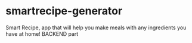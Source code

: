 # smartrecipe-generator
Smart Recipe, app that will help you make meals with any ingredients you have at home! BACKEND part
